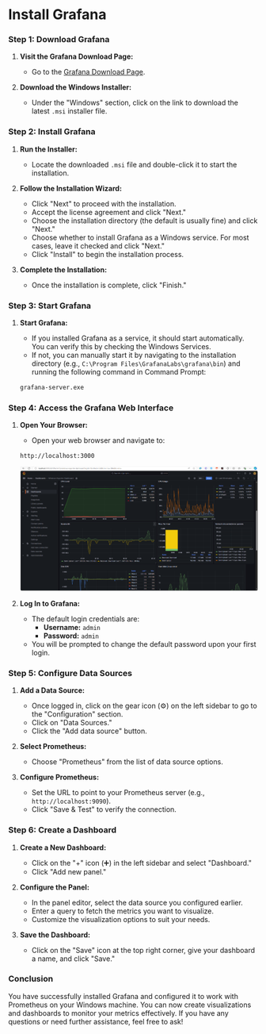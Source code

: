 # Install Grafana

### Step 1: Download Grafana

1. **Visit the Grafana Download Page:**

   - Go to the [Grafana Download Page](https://grafana.com/grafana/download).
2. **Download the Windows Installer:**

   - Under the "Windows" section, click on the link to download the latest `.msi` installer file.

### Step 2: Install Grafana

1. **Run the Installer:**

   - Locate the downloaded `.msi` file and double-click it to start the installation.
2. **Follow the Installation Wizard:**

   - Click "Next" to proceed with the installation.
   - Accept the license agreement and click "Next."
   - Choose the installation directory (the default is usually fine) and click "Next."
   - Choose whether to install Grafana as a Windows service. For most cases, leave it checked and click "Next."
   - Click "Install" to begin the installation process.
3. **Complete the Installation:**

   - Once the installation is complete, click "Finish."

### Step 3: Start Grafana

1. **Start Grafana:**

   - If you installed Grafana as a service, it should start automatically. You can verify this by checking the Windows Services.
   - If not, you can manually start it by navigating to the installation directory (e.g., `C:\Program Files\GrafanaLabs\grafana\bin`) and running the following command in Command Prompt:

   ```bash
   grafana-server.exe
   ```

### Step 4: Access the Grafana Web Interface

1. **Open Your Browser:**

   - Open your web browser and navigate to:

   ```
   http://localhost:3000
   ```

   ![1728945067892](./images/grafana.png)
2. **Log In to Grafana:**

   - The default login credentials are:
     - **Username:** `admin`
     - **Password:** `admin`
   - You will be prompted to change the default password upon your first login.

### Step 5: Configure Data Sources

1. **Add a Data Source:**

   - Once logged in, click on the gear icon (⚙️) on the left sidebar to go to the "Configuration" section.
   - Click on "Data Sources."
   - Click the "Add data source" button.
2. **Select Prometheus:**

   - Choose "Prometheus" from the list of data source options.
3. **Configure Prometheus:**

   - Set the URL to point to your Prometheus server (e.g., `http://localhost:9090`).
   - Click "Save & Test" to verify the connection.

### Step 6: Create a Dashboard

1. **Create a New Dashboard:**

   - Click on the "+" icon (➕) in the left sidebar and select "Dashboard."
   - Click "Add new panel."
2. **Configure the Panel:**

   - In the panel editor, select the data source you configured earlier.
   - Enter a query to fetch the metrics you want to visualize.
   - Customize the visualization options to suit your needs.
3. **Save the Dashboard:**

   - Click on the "Save" icon at the top right corner, give your dashboard a name, and click "Save."

### Conclusion

You have successfully installed Grafana and configured it to work with Prometheus on your Windows machine. You can now create visualizations and dashboards to monitor your metrics effectively. If you have any questions or need further assistance, feel free to ask!

